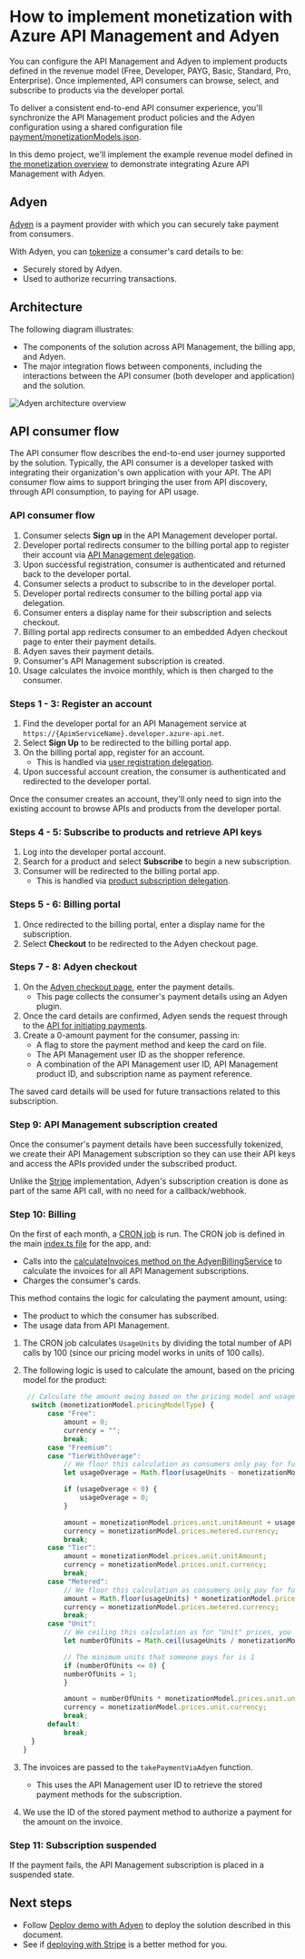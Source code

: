# How to implement monetization with Azure API Management and Adyen

You can configure the API Management and Adyen to implement products defined in the revenue model (Free, Developer, PAYG, Basic, Standard, Pro, Enterprise). Once implemented, API consumers can browse, select, and subscribe to products via the developer portal.

To deliver a consistent end-to-end API consumer experience, you'll synchronize the API Management product policies and the Adyen configuration using a shared configuration file [payment/monetizationModels.json](../payment/monetizationModels.json).

In this demo project, we'll implement the example revenue model defined in [the monetization overview](monetization-overview.md#step-4---design-the-revenue-model) to demonstrate integrating Azure API Management with Adyen.

## Adyen 

[Adyen](https://adyen.com/) is a payment provider with which you can securely take payment from consumers.

With Adyen, you can [tokenize](https://docs.adyen.com/online-payments/tokenization) a consumer's card details to be:

* Securely stored by Adyen.
* Used to authorize recurring transactions.

## Architecture

The following diagram illustrates:
* The components of the solution across API Management, the billing app, and Adyen. 
* The major integration flows between components, including the interactions between the API consumer (both developer and application) and the solution.

![Adyen architecture overview](architecture-adyen.png)

## API consumer flow

The API consumer flow describes the end-to-end user journey supported by the solution. Typically, the API consumer is a developer tasked with integrating their organization's own application with your API. The API consumer flow aims to support bringing the user from API discovery, through API consumption, to paying for API usage.

### API consumer flow

1. Consumer selects **Sign up** in the API Management developer portal.
2. Developer portal redirects consumer to the billing portal app to register their account via [API Management delegation](api-management-howto-setup-delegation.md).
3. Upon successful registration, consumer is authenticated and returned back to the developer portal.
4. Consumer selects a product to subscribe to in the developer portal.
5. Developer portal redirects consumer to the billing portal app via delegation.
6. Consumer enters a display name for their subscription and selects checkout.
7. Billing portal app redirects consumer to an embedded Adyen checkout page to enter their payment details.
8. Adyen saves their payment details.
9. Consumer's API Management subscription is created.
10. Usage calculates the invoice monthly, which is then charged to the consumer.

### Steps 1 - 3: Register an account

1. Find the developer portal for an API Management service at `https://{ApimServiceName}.developer.azure-api.net`.
1. Select **Sign Up** to be redirected to the billing portal app.
1. On the billing portal app, register for an account. 
    * This is handled via [user registration delegation](api-management-howto-setup-delegation.md#-delegating-developer-sign-in-and-sign-up).
1. Upon successful account creation, the consumer is authenticated and redirected to the developer portal.

Once the consumer creates an account, they'll only need to sign into the existing account to browse APIs and products from the developer portal.

### Steps 4 - 5: Subscribe to products and retrieve API keys

1. Log into the developer portal account.
1. Search for a product and select **Subscribe** to begin a new subscription. 
1. Consumer will be redirected to the billing portal app. 
   * This is handled via [product subscription delegation](api-management-howto-setup-delegation.md#-delegating-product-subscription).

### Steps 5 - 6: Billing portal

1. Once redirected to the billing portal, enter a display name for the subscription.
1. Select **Checkout** to be redirected to the Adyen checkout page.

### Steps 7 - 8: Adyen checkout

1. On the [Adyen checkout page](../app/src/views/checkout-adyen.ejs), enter the payment details. 
   * This page collects the consumer's payment details using an Adyen plugin. 
1. Once the card details are confirmed, Adyen sends the request through to the [API for initiating payments](../app/src/routes/adyen.ts). 
1. Create a 0-amount payment for the consumer, passing in:
   * A flag to store the payment method and keep the card on file. 
   * The API Management user ID as the shopper reference.
   * A combination of the API Management user ID, API Management product ID, and subscription name as payment reference.

The saved card details will be used for future transactions related to this subscription.

### Step 9: API Management subscription created

Once the consumer's payment details have been successfully tokenized, we create their API Management subscription so they can use their API keys and access the APIs provided under the subscribed product. 

Unlike the [Stripe](./stripe-deploy.md) implementation, Adyen's subscription creation is done as part of the same API call, with no need for a callback/webhook.

### Step 10: Billing

On the first of each month, a [CRON job](https://www.npmjs.com/package/node-cron) is run. The CRON job is defined in the main [index.ts file](../app/src/index.ts) for the app, and:  
* Calls into the [calculateInvoices method on the AdyenBillingService](../src/services/AdyenBillingService.ts) to calculate the invoices for all API Management subscriptions. 
* Charges the consumer's cards.

This method contains the logic for calculating the payment amount, using:
* The product to which the consumer has subscribed.
* The usage data from API Management.

1. The CRON job calculates `UsageUnits` by dividing the total number of API calls by 100 (since our pricing model works in units of 100 calls).

1. The following logic is used to calculate the amount, based on the pricing model for the product:

    ```ts
     // Calculate the amount owing based on the pricing model and usage
      switch (monetizationModel.pricingModelType) {
          case "Free":
              amount = 0;
              currency = "";
              break;
          case "Freemium":
          case "TierWithOverage":
              // We floor this calculation as consumers only pay for full units used
              let usageOverage = Math.floor(usageUnits - monetizationModel.prices.unit.quota);

              if (usageOverage < 0) {
                  usageOverage = 0;
              }

              amount = monetizationModel.prices.unit.unitAmount + usageOverage * monetizationModel.prices.metered.unitAmount;
              currency = monetizationModel.prices.metered.currency;
              break;
          case "Tier":
              amount = monetizationModel.prices.unit.unitAmount;
              currency = monetizationModel.prices.unit.currency;
              break;
          case "Metered":
              // We floor this calculation as consumers only pay for full units used
              amount = Math.floor(usageUnits) * monetizationModel.prices.metered.unitAmount;
              currency = monetizationModel.prices.metered.currency;
              break;
          case "Unit":
              // We ceiling this calculation as for "Unit" prices, you buy full units at a time
              let numberOfUnits = Math.ceil(usageUnits / monetizationModel.prices.unit.quota);

              // The minimum units that someone pays for is 1
              if (numberOfUnits <= 0) {
              numberOfUnits = 1;
              }

              amount = numberOfUnits * monetizationModel.prices.unit.unitAmount;
              currency = monetizationModel.prices.unit.currency;
              break;
          default:
              break;
      }
    }

    ```

1. The invoices are passed to the `takePaymentViaAdyen` function. 
   * This uses the API Management user ID to retrieve the stored payment methods for the subscription. 
1. We use the ID of the stored payment method to authorize a payment for the amount on the invoice.

### Step 11: Subscription suspended

If the payment fails, the API Management subscription is placed in a suspended state.

## Next steps

* Follow [Deploy demo with Adyen](adyen-deploy.md) to deploy the solution described in this document.
* See if [deploying with Stripe](stripe-details.md) is a better method for you.